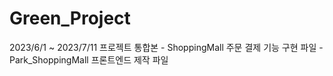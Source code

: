 # Green_Project
2023/6/1 ~ 2023/7/11 
프로젝트 통합본 - ShoppingMall
주문 결제 기능 구현 파일 - Park_ShoppingMall
프론트엔드 제작 파일 
